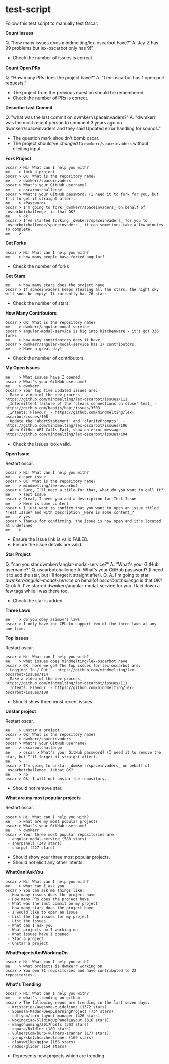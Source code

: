 # test-script

Follow this test script to manually test Oscar.

**Count Issues**

Q. "how many issues does mindmelting/lex-oscarbot have?"
A. Jay-Z has 99 problems but lex-oscarbot only has 9!"

- Check the number of issues is correct.

**Count Open PRs**

Q. "How many PRs does the project have?"
A. "Lex-oscarbot has 1 open pull requests."

- The project from the previous question should be remembered.
- Check the number of PRs is correct.

**Describe Last Commit**

Q. "what was the last commit on dwmkerr/spaceinvaders?"
A. "dwmkerr was the most recent person to comment 3 years ago on dwmkerr/spaceinvaders and they said Updated error handling for sounds."

- The question mark shouldn't bomb oscar.
- The project should've *changed* to `dwmkerr/spaceinvaders` without eliciting input.

**Fork Project**

```
oscar > Hi! What can I help you with?
me    > fork a project
oscar > OK! What is the repository name?
me    > dwmkerr/spaceinvaders
oscar > What's your GitHub username?
me    > oscarbotchallenge
oscar > What's your GitHub password? (I need it to fork for you, but I'll forget it straight after).
me    > <Password>
oscar > I'm going to fork _dwmkerr/spaceinvaders_ on behalf of _oscarbotchallenge_ is that OK?
me    > ok
oscar > I've started forking _dwmkerr/spaceinvaders_ for you to _oscarbotchallenge/spaceinvaders_, it can sometimes take a few minutes to complete.
me    >
```

**Get Forks**

```
oscar > Hi! What can I help you with?
me    > how many people have forked angular?
```

- Check the number of forks

**Get Stars**

```
me    > how many stars does the project have
oscar > If spaceinvaders keeps stealing all the stars, the night sky will soon be empty! It currently has 76 stars
```

- Check the number of stars.

**How Many Contributors**

```
oscar > OK! What is the repository name?
me    > dwmkerr/angular-modal-service
oscar > angular-modal-service is big into kitchenware - it's got 336 forks
me    > how many contributors does it have
oscar > dwmkerr/angular-modal-service has 17 contributors.
me    > Have a great day!
```

- Check the number of contributors.

**My Open Issues**

```
me    > What issues have I opened
oscar > What's your GitHub username?
me    > dwmkerr
oscar > Your top five updated issues are:
 _Make a video of the dev process_ - https://github.com/mindmelting/lex-oscarbot/issues/111
 _Intermittent failure of the 'clears connections on close' test_ - https://github.com/hapijs/hapi/issues/3503
 _Intents: Flavour_ - https://github.com/mindmelting/lex-oscarbot/issues/108
 _Update the 'abortStatement' and 'clarifyPrompts'_ - https://github.com/mindmelting/lex-oscarbot/issues/106
 _When GitHub API Calls Fail, show an error message_ - https://github.com/mindmelting/lex-oscarbot/issues/104
```

- Check the issues look valid.

**Open Issue**

Restart oscar.

```
oscar > Hi! What can I help you with?
me    > open issue
oscar > OK! What is the repository name?
me    > mindmelting/lex-oscarbot
oscar > Sure, I'll need a title for that, what do you want to call it?
me    > Test Issue
oscar > Great, I need you add a description for Test Issue
me    > Here is some content
oscar > I just want to confirm that you want to open an issue titled *Test Issue* and with description _Here is some content_?
me    > yes
oscar > Thanks for confirming, the issue is now open and it's located at undefined
me    >
```

- Ensure the issue link is valid FAILED.
- Ensure the issue details are valid.

**Star Project**

Q. "can you star dwmkerr/anglar-modal-service?"
A. "What's your GitHub username?"
Q. oscarbotchallenge
A. What's your GitHub password? (I need it to add the star, but I'll forget it straight after).
Q. <enter oscarbotchallenge password>
A. I'm going to star _dwmkerr/angular-modal-service_ on behalfof _oscarbotchallenge_ is that OK?
Q. ok
A. I've starred dwmkerr/angular-modal-service for you. I laid down a few tags while I was there too.

- Check the star is added.

**Three Laws**

```
me    > do you obey asimov's laws
oscar > I only have the CPU to support two of the three laws at any one time.
```

**Top Issues**

Restart oscar.

```
oscar > Hi! What can I help you with?
me    > what issues does mindmelting/lex-oscarbot have
oscar > OK, here we go! The top issues for lex-oscarbot are:
 _Logging: In / Out_ - https://github.com/mindmelting/lex-oscarbot/issues/114
 _Make a video of the dev process_ - https://github.com/mindmelting/lex-oscarbot/issues/111
 _Intents: Flavour_ - https://github.com/mindmelting/lex-oscarbot/issues/108
 ```

- Should show three most recent issues.

**Unstar project**

Restart oscar.

```
me    > unstar a project
oscar > OK! What is the repository name?
me    > dwmkerr/spaceinvaders
oscar > What's your GitHub username?
me    > oscarbotchallenge
me    > oscar > What's your GitHub password? (I need it to remove the star, but I'll forget it straight after).
me    >
oscar > I'm going to unstar _dwmkerr/spaceinvaders_ on behalf of _oscarbotchallenge_ isthat OK?
me    > no
oscar > Ok, I will not unstar the repository.
```

- Should not remove star.

**What are my most popular projects**

Restart oscar.

```
oscar > Hi! What can I help you with?
me    > what are my most popular projects
oscar > What's your GitHub username?
me    > dwmkerr
oscar > Your three most popular repositories are:
 - angular-modal-service (588 stars)
 - sharpshell (348 stars)
 - sharpgl (227 stars)
 ```

 - Should show your three most popular projects.
 - Should not elicit any other intents.

**WhatCanIAskYou**

```
oscar > Hi! What can I help you with?
me    > what can I ask you
oscar > You can ask me things like:
 - How many issues does the project have
 - How many PRs does the project have
 - What was the last commit on my project
 - How many stars does the project have
 - I would like to open an issue
 - List the top issues for my project
 - List the issues
 - What can I ask you
 - What projects am I working on
 - What issues have I opened
 - Star a project
 - Unstar a project
```

**WhatProjectsAmIWorkingOn**

```
oscar > Hi! What can I help you with?
me    > what projects is dwmkerr working on
oscar > You own 71 repositories and have contributed to 22 repositories.
```

**What's Trending**

```
oscar > Hi! What can I help you with?
me    > what's trending on github
oscar > The following repos are trending in the last seven days:
 - Kristories/awesome-guidelines (1372 stars)
 - Spandan-Madan/DeepLearningProject (734 stars)
 - cdflynn/turn-layout-manager (426 stars)
 - woxingxiao/SlidingUpPanelLayout (316 stars)
 - wangchunming/2017hosts (303 stars)
 - square/RxIdler (189 stars)
 - vulnersCom/burp-vulners-scanner (177 stars)
 - yo-op/sketchcachecleaner (169 stars)
 - clauswilke/ggjoy (166 stars)
 - nadoo/glider (154 stars)
```

- Represents new projects which are trending
